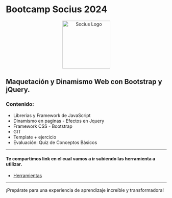 # Bootcamp Socius 2024
   
<p align="center">
  <a href="https://sociuscorp.com" target="blank"><img src="https://cdn.discordapp.com/attachments/1002989483853103136/1249718678514307216/bootcamp.png?ex=666852b7&is=66670137&hm=c8f4dbddbfe6dc65f9c36e6b972884e46fc3e5b59826ef8fa12ec3570d8b8c07&" width="150" height="150" alt="Socius Logo" /></a>
</p>

## Maquetación y Dinamismo Web con Bootstrap y jQuery.



### Contenido:
* Librerias y Framework de JavaScript
* Dinamismo en paginas - Efectos en Jquery
* Framework CSS - Bootstrap
* GIT
* Template + ejercicio
* Evaluación: Quiz de Conceptos Básicos

---
#### Te compartimos link en el cual vamos a ir subiendo las herramienta a utilizar.
* [Herramientas](https://gist.github.com/BiarqGabriel/535122a685b1768dc04bb5be4f0e0904)

---

¡Prepárate para una experiencia de aprendizaje increíble y transformadora!
